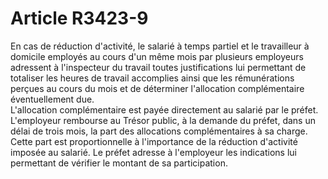 # Article R3423-9

  
En cas de réduction d'activité, le salarié à temps partiel et le travailleur à domicile employés au cours d'un même mois par plusieurs employeurs adressent à l'inspecteur du travail toutes justifications lui permettant de totaliser les heures de travail accomplies ainsi que les rémunérations perçues au cours du mois et de déterminer l'allocation complémentaire éventuellement due.   
L'allocation complémentaire est payée directement au salarié par le préfet.   
L'employeur rembourse au Trésor public, à la demande du préfet, dans un délai de trois mois, la part des allocations complémentaires à sa charge. Cette part est proportionnelle à l'importance de la réduction d'activité imposée au salarié. Le préfet adresse à l'employeur les indications lui permettant de vérifier le montant de sa participation.
